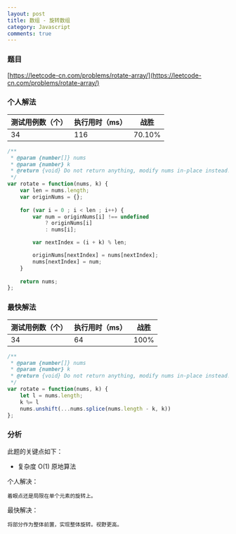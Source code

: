 ```yaml
---
layout: post
title: 数组 - 旋转数组
category: Javascript
comments: true
---
```


### 题目 

[https://leetcode-cn.com/problems/rotate-array/](https://leetcode-cn.com/problems/rotate-array/)


### 个人解法

测试用例数（个） | 执行用时（ms） | 战胜
--- | --- | ---
34 | 116 | 70.10%

```javascript
/**
 * @param {number[]} nums
 * @param {number} k
 * @return {void} Do not return anything, modify nums in-place instead.
 */
var rotate = function(nums, k) {
    var len = nums.length;
    var originNums = {};
    
    for (var i = 0 ; i < len ; i++) {
        var num = originNums[i] !== undefined
            ? originNums[i]
            : nums[i];

        var nextIndex = (i + k) % len;

        originNums[nextIndex] = nums[nextIndex];
        nums[nextIndex] = num;
    }
    
    return nums;
};
```

### 最快解法

测试用例数（个） | 执行用时（ms） | 战胜
--- | --- | ---
34 | 64 | 100%

```javascript
/**
 * @param {number[]} nums
 * @param {number} k
 * @return {void} Do not return anything, modify nums in-place instead.
 */
var rotate = function(nums, k) {
    let l = nums.length;
    k %= l
    nums.unshift(...nums.splice(nums.length - k, k))
};
```

### 分析

此题的关键点如下：

* 复杂度 O(1) 原地算法

个人解决：

    着眼点还是局限在单个元素的旋转上。

最快解决：

    将部分作为整体前置，实现整体旋转。视野更高。



